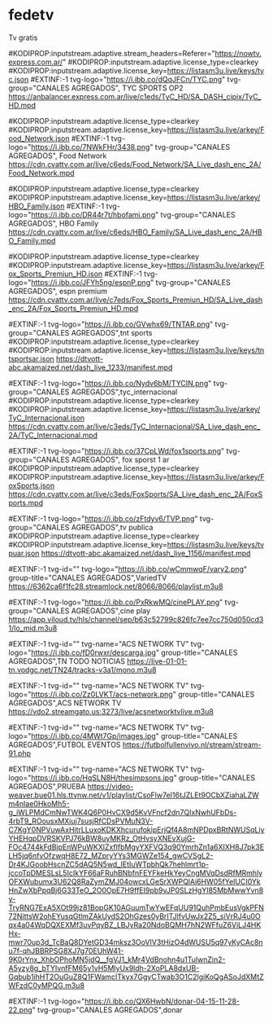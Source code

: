 # fedetv
Tv gratis 

#KODIPROP:inputstream.adaptive.stream_headers=Referer="https://nowtv.express.com.ar/"
#KODIPROP:inputstream.adaptive.license_type=clearkey
#KODIPROP:inputstream.adaptive.license_key=https://listasm3u.live/keys/tyc.json
#EXTINF:-1 tvg-logo="https://i.ibb.co/dQqJFCn/TYC.png" tvg-group="CANALES AGREGADOS", TYC SPORTS OP2
https://anbalancer.express.com.ar/live/c1eds/TyC_HD/SA_DASH_cipix/TyC_HD.mpd

#KODIPROP:inputstream.adaptive.license_type=clearkey
#KODIPROP:inputstream.adaptive.license_key=https://listasm3u.live/arkey/Food_Network.json
#EXTINF:-1 tvg-logo="https://i.ibb.co/7NWkFHr/3438.png" tvg-group="CANALES AGREGADOS", Food Network 
https://cdn.cvattv.com.ar/live/c6eds/Food_Network/SA_Live_dash_enc_2A/Food_Network.mpd

#KODIPROP:inputstream.adaptive.license_type=clearkey
#KODIPROP:inputstream.adaptive.license_key=https://listasm3u.live/arkey/HBO_Family.json
#EXTINF:-1 tvg-logo="https://i.ibb.co/DR44r7t/hbofami.png" tvg-group="CANALES AGREGADOS", HBO Family 
https://cdn.cvattv.com.ar/live/c6eds/HBO_Family/SA_Live_dash_enc_2A/HBO_Family.mpd

#KODIPROP:inputstream.adaptive.license_type=clearkey
#KODIPROP:inputstream.adaptive.license_key=https://listasm3u.live/arkey/Fox_Sports_Premiun_HD.json
#EXTINF:-1 tvg-logo="https://i.ibb.co/JFYh5ng/espnP.png" tvg-group="CANALES AGREGADOS", espn premium
https://cdn.cvattv.com.ar/live/c7eds/Fox_Sports_Premiun_HD/SA_Live_dash_enc_2A/Fox_Sports_Premiun_HD.mpd

#EXTINF:-1 tvg-logo="https://i.ibb.co/GVwhx69/TNTAR.png" tvg-group="CANALES AGREGADOS",tnt sports 
#KODIPROP:inputstream.adaptive.license_type=clearkey
#KODIPROP:inputstream.adaptive.license_key=https://listasm3u.live/keys/tntsportsar.json
https://dtvott-abc.akamaized.net/dash_live_1233/manifest.mpd

#EXTINF:-1 tvg-logo="https://i.ibb.co/Nydv6bM/TYCIN.png" tvg-group="CANALES AGREGADOS",tyc_internacional
#KODIPROP:inputstream.adaptive.license_type=clearkey
#KODIPROP:inputstream.adaptive.license_key=https://listasm3u.live/arkey/TyC_Internacional.json
https://cdn.cvattv.com.ar/live/c3eds/TyC_Internacional/SA_Live_dash_enc_2A/TyC_Internacional.mpd

#EXTINF:-1 tvg-logo="https://i.ibb.co/37CpLWd/fox1sports.png" tvg-group="CANALES AGREGADOS", fox sporst 1 ar
#KODIPROP:inputstream.adaptive.license_type=clearkey
#KODIPROP:inputstream.adaptive.license_key=https://listasm3u.live/arkey/FoxSports.json
https://cdn.cvattv.com.ar/live/c3eds/FoxSports/SA_Live_dash_enc_2A/FoxSports.mpd

#EXTINF:-1 tvg-logo="https://i.ibb.co/zFtdyv6/TVP.png" tvg-group="CANALES AGREGADOS",tv publica
#KODIPROP:inputstream.adaptive.license_type=clearkey
#KODIPROP:inputstream.adaptive.license_key=https://listasm3u.live/keys/tvpuar.json
https://dtvott-abc.akamaized.net/dash_live_1156/manifest.mpd

#EXTINF:-1 tvg-id="" tvg-logo="https://i.ibb.co/wCmmwqF/vary2.png" group-title="CANALES AGREGADOS",VariedTV
https://6362ca6f1fc28.streamlock.net/8066/8066/playlist.m3u8

#EXTINF:-1 tvg-logo="https://i.ibb.co/PxRkwMQ/cinePLAY.png" tvg-group="CANALES AGREGADOS",cine play
https://app.viloud.tv/hls/channel/sep/b63c52799c826fc7ee7cc750d050cd31/lo_mid.m3u8

#EXTINF:-1 tvg-id="" tvg-name="ACS NETWORK TV" tvg-logo="https://i.ibb.co/fD0rwxr/descarga.jpg" group-title="CANALES AGREGADOS",TN TODO NOTICIAS
https://live-01-01-tn.vodgc.net/TN24/tracks-v3a1/mono.m3u8

#EXTINF:-1 tvg-id="" tvg-name="ACS NETWORK TV" tvg-logo="https://i.ibb.co/Zz0LVKT/acs-network.png" group-title="CANALES AGREGADOS",ACS NETWORK TV
https://vdo2.streamgato.us:3273/live/acsnetworktvlive.m3u8


#EXTINF:-1 tvg-id="" tvg-name="ACS NETWORK TV" tvg-logo="https://i.ibb.co/4MWt7Gp/images.jpg" group-title="CANALES AGREGADOS",FUTBOL EVENTOS
https://futbolfullenvivo.nl/stream/stream-91.php


#EXTINF:-1 tvg-id="" tvg-name="ACS NETWORK TV" tvg-logo="https://i.ibb.co/HqSLN8H/thesimpsons.jpg" group-title="CANALES AGREGADOS",PRUEBA
https://video-weaver.bue01.hls.ttvnw.net/v1/playlist/CsoFlw7eI16tJZLEt9OCbXZiahaLZWm4nIae0HkoMh5-g_iWLPMdCmNwTWK4Q6P0HvCX9d5KvVFncf2dn7QIxNwhUFbDs-4rbT9_ROousxMXiuj7susjRfCDsPVMuN3V-C7KgY0NPVuwAxHitrLLuxoKDKXhcurufokipErjQf4A8mNPDpxBRtNWUSqLiyYHEHqpDVRSKVPJ76kBW8uyMKRz_OtHvsyXNEvXujG-FOc4744kFdBjpEnWPuWKXlZxfIfbMgyYXFVQ3q90YmrhZn1a6XIXH8J7pk3ELH5jq6nfvOfzwqH8E72_MZpryYYs3MGWZe154_gwCVSgL2-Dr4KJGoobHscnZC5dAQ5N5wd_IEtIuWTpbhQk7hehlmrt1p-jccoTpDMESLsL5IcIkYF66aFRuhBNbfnFEYFkeHkYeyCngMVqDsdRfMRmhlyOFXWubumx3U62Q8RaZymZMJ04owcxLGeSrXWPQlAi6HW05fYeIUCI0YkHnZwXbPpqBj6G33TeO_2O0OpE7H9ffEI9pb9vJP0SLzHgYI85MbMwwYvn8y-TryRNG7ExA5XOt99jz81BopGK10AGuumTwYwEFqUU91QuhPmbEusVgkPFN72NittsW2ohEYusqGtlmZAkUydS2OhGzes0yBrITJlfvUwJx2Z5_siVrRJ4u0Oqx4a04WqDQXEXMf3uvPqyBZ_LBJyRa20NdoBQMH7hN2WFfuZ6ViLJ4HKHx-mwr70up3d_TcBaQ8DYetGD34mksz3OoVIV3tHizO4dWUSU5q97yKyCAc8nu7f-qhJBBRPSG8XJ7g70EUhW41-9K0rYnx_XhbOPhoMN5jdQ__fgVJ1_kMr4VdBnohn4u1TulwnZin2-A5yzy8g_bTYIvnfFM65y1vH5MlyUx9ldh-2XoPLA8dxUB-Gqbub1ihHT2OuGuZ8Q1FWamcITkyx7GgyCTwab3O1C2lgiKoQgASoJdXMtZWFzdC0yMPQG.m3u8


#EXTINF:-1 tvg-logo="https://i.ibb.co/QX6HwbN/donar-04-15-11-28-22.png" tvg-group="CANALES AGREGADOS",donar










